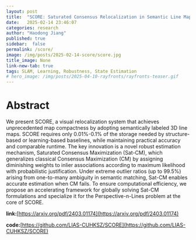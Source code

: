 ```yaml
---
layout: post
title:  "SCORE: Saturated Consensus Relocalization in Semantic Line Maps"
date:   2025-02-14 23:46:07
categories: research
author: "Haodong Jiang"
published: true
sidebar:  false
permalink: /score/
image: /img/posts/2025-02-14-score/score.jpg
title_image: None
link-new-tab: true
tags: SLAM, Learning, Robustness, State Estimation
# hero_image: /img/posts/2025-04-10-rayfronts/rayfronts-teaser.gif
---
```


# Abstract

We present SCORE, a visual relocalization system that achieves unprecedented map compactness by adopting semantically labeled 3D line maps. SCORE requires only 0.01\%-0.1\% of the storage needed by structure-based or learning-based baselines, while maintaining practical accuracy and comparable runtime. The key innovation is a novel robust estimation mechanism, Saturated Consensus Maximization (Sat-CM), which generalizes classical Consensus Maximization (CM) by assigning diminishing weights to inlier associations according to maximum likelihood with probabilistic justification. Under extreme outlier ratios (up to 99.5\%) arising from one-to-many ambiguity in semantic matching, Sat-CM enables accurate estimation when CM fails. To ensure computational efficiency, we propose an accelerating framework for globally solving Sat-CM formulations and specialize it for the Perspective-n-Lines problem at the core of SCORE.

**link:**[https://arxiv.org/pdf/2403.01174](https://arxiv.org/pdf/2403.01174)

**code:**[https://github.com/LIAS-CUHKSZ/SCORE](https://github.com/LIAS-CUHKSZ/SCORE)